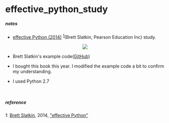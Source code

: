 # effective_python_study

##### notes
* [effective Python (2014)](https://effectivepython.com/) <sup name = "footnote1">[1](#footnote1)</sup>(Brett Slatkin, Pearson Education Inc) study.

<p align="center">
  <img src="https://effectivepython.com/images/cover.jpg">
</p>


* Brett Slatkin's example code([GitHub](https://github.com/bslatkin/effectivepython))

* I bought this book this year. I modified the example code a bit to confirm my understanding.

* I used Python 2.7

<br>

##### reference
<a name="footnote1">1</a>: [Brett Slatkin](https://www.onebigfluke.com/), 2014, ["effective Python"](https://www.amazon.com/Effective-Python-Specific-Software-Development/dp/0134034287)
